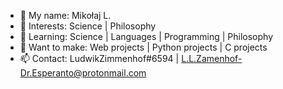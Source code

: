 - 👋 My name: Mikołaj L.
- 👀 Interests: Science | Philosophy
- 🌱 Learning: Science | Languages | Programming | Philosophy
- 💞️ Want to make: Web projects | Python projects | C projects
- 📫 Contact: LudwikZimmenhof#6594 | L.L.Zamenhof-Dr.Esperanto@protonmail.com
